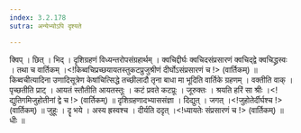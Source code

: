 ```yaml
---
index: 3.2.178
sutra: अन्येभ्योऽपि दृश्यते

---
```

 क्विप् । छित् । भिद् । दृशिग्रहणं विध्यन्तरोपसंग्रहार्थम् । क्वचिद्दीर्घः क्वचिदसंप्रसारणं क्वचिद्द्वे क्वचिद्ध्रस्वः । तथा च वार्तिकम् ।<!किब्वचिप्रच्छयायतस्तुकटप्रुजुश्रीणं दीर्घोऽसंप्रसारणं च !> (वार्तिकम्) ॥ किब्वचीत्यादिना उणादिसूत्रेण केषांचित्सिद्धे तच्छीलादौ तृना बाधा मा भूदिति वार्तिके ग्रहणम् । वक्तीति वाक् । पृच्छतीति प्राट् । आयतं स्तौतीति आयतस्तूः । कटं प्रवते कटप्रूः । जूरुक्तः । श्रयति हरिं सा श्रीः ।<!द्युतिगमिजुहोतीनां द्वे च !> (वार्तिकम्) ॥ दृशिग्रहणादभ्याससंज्ञा । दिद्युत् । जगत् ।<!जुहोतेर्दीर्घश्च !> (वार्तिकम्) ॥ जुहूः । दॄ भये । अस्य ह्रस्वश्च । दीर्यति ददृत् ।<!ध्यायतेः संप्रसारणं च !> (वार्तिकम्) ॥ धीः ॥